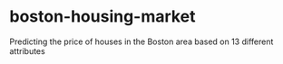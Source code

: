 # boston-housing-market
Predicting the price of houses in the Boston area based on 13 different attributes
